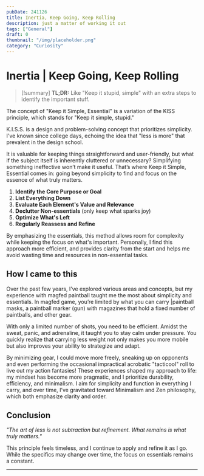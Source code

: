 ```yaml
---
pubDate: 241126
title: Inertia, Keep Going, Keep Rolling
description: just a matter of working it out
tags: ["General"]
draft: 0
thumbnail: "/img/placeholder.png" 
category: "Curiosity"
---
```


# Inertia | Keep Going, Keep Rolling

> [!summary] **TL;DR:** Like "Keep it stupid, simple" with an extra steps to
> identify the important stuff.

The concept of "Keep it Simple, Essential" is a variation of the KISS principle,
which stands for "Keep it simple, stupid."

K.I.S.S. is a design and problem-solving concept that prioritizes simplicity.
I've known since college days, echoing the idea that "less is more" that
prevalent in the design school.

It is valuable for keeping things straightforward and user-friendly, but what if
the subject itself is inherently cluttered or unnecessary? Simplifying something
ineffective won’t make it useful. That’s where Keep it Simple, Essential comes
in: going beyond simplicity to find and focus on the essence of what truly
matters.

1. **Identify the Core Purpose or Goal**
2. **List Everything Down**
3. **Evaluate Each Element's Value and Relevance**
4. **Declutter Non-essentials** (only keep what sparks joy)
5. **Optimize What's Left**
6. **Regularly Reassess and Refine**

By emphasizing the essentials, this method allows room for complexity while
keeping the focus on what's important. Personally, I find this approach more
efficient, and provides clarity from the start and helps me avoid wasting time
and resources in non-essential tasks.

## How I came to this

Over the past few years, I’ve explored various areas and concepts, but my
experience with magfed paintball taught me the most about simplicity and
essentials. In magfed game, you’re limited by what you can carry |paintball
masks, a paintball marker (gun) with magazines that hold a fixed number of
paintballs, and other gear.

With only a limited number of shots, you need to be efficient. Amidst the sweat,
panic, and adrenaline, it taught you to stay calm under pressure. You quickly
realize that carrying less weight not only makes you more mobile but also
improves your ability to strategize and adapt.

By minimizing gear, I could move more freely, sneaking up on opponents and even
performing the occasional impractical acrobatic "tacticool" roll to live out my
action fantasies! These experiences shaped my approach to life: my mindset has
become more pragmatic, and I prioritize durability, efficiency, and minimalism.
I aim for simplicity and function in everything I carry, and over time, I’ve
gravitated toward Minimalism and Zen philosophy, which both emphasize clarity
and order.

## Conclusion

_"The art of less is not subtraction but refinement. What remains is what truly
matters."_

This principle feels timeless, and I continue to apply and refine it as I go.
While the specifics may change over time, the focus on essentials remains a
constant.

---
